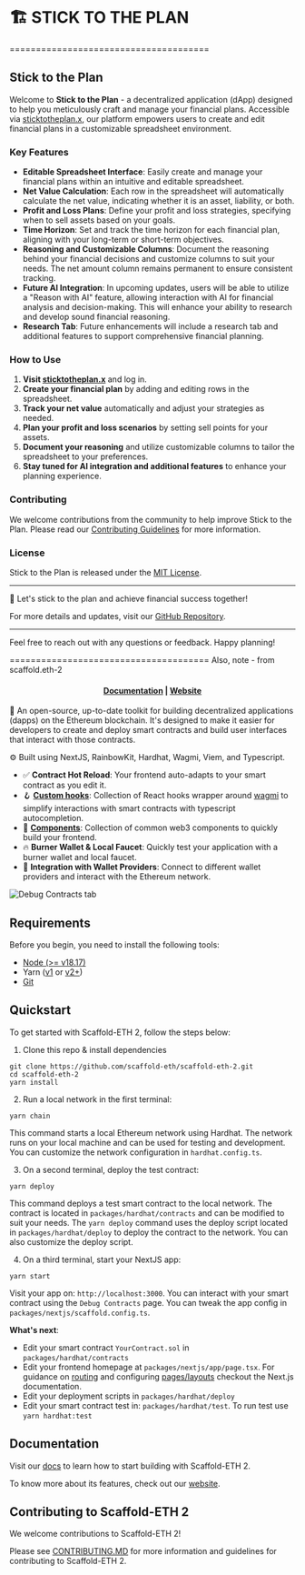 # 🏗 STICK TO THE PLAN
======================================

## Stick to the Plan

Welcome to **Stick to the Plan** - a decentralized application (dApp) designed to help you meticulously craft and manage your financial plans. Accessible via [sticktotheplan.x](https://sticktotheplan.x), our platform empowers users to create and edit financial plans in a customizable spreadsheet environment.

### Key Features

- **Editable Spreadsheet Interface**: Easily create and manage your financial plans within an intuitive and editable spreadsheet.
- **Net Value Calculation**: Each row in the spreadsheet will automatically calculate the net value, indicating whether it is an asset, liability, or both.
- **Profit and Loss Plans**: Define your profit and loss strategies, specifying when to sell assets based on your goals.
- **Time Horizon**: Set and track the time horizon for each financial plan, aligning with your long-term or short-term objectives.
- **Reasoning and Customizable Columns**: Document the reasoning behind your financial decisions and customize columns to suit your needs. The net amount column remains permanent to ensure consistent tracking.
- **Future AI Integration**: In upcoming updates, users will be able to utilize a "Reason with AI" feature, allowing interaction with AI for financial analysis and decision-making. This will enhance your ability to research and develop sound financial reasoning.
- **Research Tab**: Future enhancements will include a research tab and additional features to support comprehensive financial planning.

### How to Use

1. **Visit [sticktotheplan.x](https://sticktotheplan.x)** and log in.
2. **Create your financial plan** by adding and editing rows in the spreadsheet.
3. **Track your net value** automatically and adjust your strategies as needed.
4. **Plan your profit and loss scenarios** by setting sell points for your assets.
5. **Document your reasoning** and utilize customizable columns to tailor the spreadsheet to your preferences.
6. **Stay tuned for AI integration and additional features** to enhance your planning experience.

### Contributing

We welcome contributions from the community to help improve Stick to the Plan. Please read our [Contributing Guidelines](CONTRIBUTING.md) for more information.

### License

Stick to the Plan is released under the [MIT License](LICENSE).

---

🚀 Let's stick to the plan and achieve financial success together!

For more details and updates, visit our [GitHub Repository](https://github.com/your-repo-url).

---

Feel free to reach out with any questions or feedback. Happy planning!


======================================
Also, note - from scaffold.eth-2
<h4 align="center">
  <a href="https://docs.scaffoldeth.io">Documentation</a> |
  <a href="https://scaffoldeth.io">Website</a>
</h4>

🧪 An open-source, up-to-date toolkit for building decentralized applications (dapps) on the Ethereum blockchain. It's designed to make it easier for developers to create and deploy smart contracts and build user interfaces that interact with those contracts.

⚙️ Built using NextJS, RainbowKit, Hardhat, Wagmi, Viem, and Typescript.

- ✅ **Contract Hot Reload**: Your frontend auto-adapts to your smart contract as you edit it.
- 🪝 **[Custom hooks](https://docs.scaffoldeth.io/hooks/)**: Collection of React hooks wrapper around [wagmi](https://wagmi.sh/) to simplify interactions with smart contracts with typescript autocompletion.
- 🧱 [**Components**](https://docs.scaffoldeth.io/components/): Collection of common web3 components to quickly build your frontend.
- 🔥 **Burner Wallet & Local Faucet**: Quickly test your application with a burner wallet and local faucet.
- 🔐 **Integration with Wallet Providers**: Connect to different wallet providers and interact with the Ethereum network.

![Debug Contracts tab](https://github.com/scaffold-eth/scaffold-eth-2/assets/55535804/b237af0c-5027-4849-a5c1-2e31495cccb1)

## Requirements

Before you begin, you need to install the following tools:

- [Node (>= v18.17)](https://nodejs.org/en/download/)
- Yarn ([v1](https://classic.yarnpkg.com/en/docs/install/) or [v2+](https://yarnpkg.com/getting-started/install))
- [Git](https://git-scm.com/downloads)

## Quickstart

To get started with Scaffold-ETH 2, follow the steps below:

1. Clone this repo & install dependencies

```
git clone https://github.com/scaffold-eth/scaffold-eth-2.git
cd scaffold-eth-2
yarn install
```

2. Run a local network in the first terminal:

```
yarn chain
```

This command starts a local Ethereum network using Hardhat. The network runs on your local machine and can be used for testing and development. You can customize the network configuration in `hardhat.config.ts`.

3. On a second terminal, deploy the test contract:

```
yarn deploy
```

This command deploys a test smart contract to the local network. The contract is located in `packages/hardhat/contracts` and can be modified to suit your needs. The `yarn deploy` command uses the deploy script located in `packages/hardhat/deploy` to deploy the contract to the network. You can also customize the deploy script.

4. On a third terminal, start your NextJS app:

```
yarn start
```

Visit your app on: `http://localhost:3000`. You can interact with your smart contract using the `Debug Contracts` page. You can tweak the app config in `packages/nextjs/scaffold.config.ts`.

**What's next**:

- Edit your smart contract `YourContract.sol` in `packages/hardhat/contracts`
- Edit your frontend homepage at `packages/nextjs/app/page.tsx`. For guidance on [routing](https://nextjs.org/docs/app/building-your-application/routing/defining-routes) and configuring [pages/layouts](https://nextjs.org/docs/app/building-your-application/routing/pages-and-layouts) checkout the Next.js documentation.
- Edit your deployment scripts in `packages/hardhat/deploy`
- Edit your smart contract test in: `packages/hardhat/test`. To run test use `yarn hardhat:test`

## Documentation

Visit our [docs](https://docs.scaffoldeth.io) to learn how to start building with Scaffold-ETH 2.

To know more about its features, check out our [website](https://scaffoldeth.io).

## Contributing to Scaffold-ETH 2

We welcome contributions to Scaffold-ETH 2!

Please see [CONTRIBUTING.MD](https://github.com/scaffold-eth/scaffold-eth-2/blob/main/CONTRIBUTING.md) for more information and guidelines for contributing to Scaffold-ETH 2.
